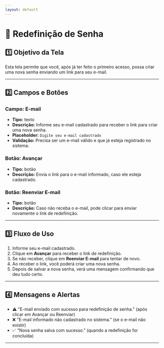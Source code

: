 ```yaml
---
layout: default
---
```


# 🔑 Redefinição de Senha

## 1️⃣ Objetivo da Tela  
Esta tela permite que você, após já ter feito o primeiro acesso, possa criar uma nova senha enviando um link para seu e-mail.

---

## 2️⃣ Campos e Botões

### Campo: E-mail  
- **Tipo:** texto  
- **Descrição:** Informe seu e-mail cadastrado para receber o link para criar uma nova senha.  
- **Placeholder:** `Digite seu e-mail cadastrado`  
- **Validação:** Precisa ser um e-mail válido e que já esteja registrado no sistema.

### Botão: Avançar  
- **Tipo:** botão  
- **Descrição:** Envia o link para o e-mail informado, caso ele esteja cadastrado.

### Botão: Reenviar E-mail  
- **Tipo:** botão  
- **Descrição:** Caso não receba o e-mail, pode clicar para enviar novamente o link de redefinição.

---

## 3️⃣ Fluxo de Uso

1. Informe seu e-mail cadastrado.  
2. Clique em **Avançar** para receber o link de redefinição.  
3. Se não receber, clique em **Reenviar E-mail** para tentar de novo.  
4. Ao receber o link, você poderá criar uma nova senha.  
5. Depois de salvar a nova senha, verá uma mensagem confirmando que deu tudo certo.

---

## 4️⃣ Mensagens e Alertas

- ⚠️ "E-mail enviado com sucesso para redefinição de senha." (após clicar em Avançar ou Reenviar)  
- ❌ "E-mail informado não cadastrado no sistema." (se o e-mail não existir)  
- ✅ "Nova senha salva com sucesso." (quando a redefinição for concluída)

---